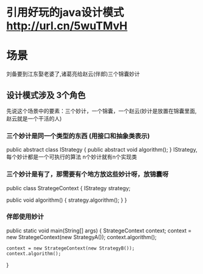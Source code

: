 # 引用好玩的java设计模式  http://url.cn/5wuTMvH

# 场景
刘备要到江东娶老婆了,诸葛亮给赵云(伴郎)三个锦囊妙计

## 设计模式涉及 3个角色
先说这个场景中的要素：三个妙计，一个锦囊，一个赵云(妙计是放置在锦囊里面,赵云就是一个干活的人)

### 三个妙计是同一个类型的东西 (用接口和抽象类表示)
public abstract class IStrategy {
  public abstract void algorithm();
}
IStrategy,每个妙计都是一个可执行的算法  n个妙计就有n个实现类

### 三个妙计是有了，那需要有个地方放这些妙计呀，放锦囊呀
public class StrategeContext {
  IStrategy strategy;

  public void algorithm() {
    strategy.algorithm();
  }
}

### 伴郎使用妙计
public static void main(String[] args) {
    StrategeContext context;
    context = new StrategeContext(new StrategyA());
    context.algorithm();

    context = new StrategeContext(new StrategyB());
    context.algorithm();
  }
